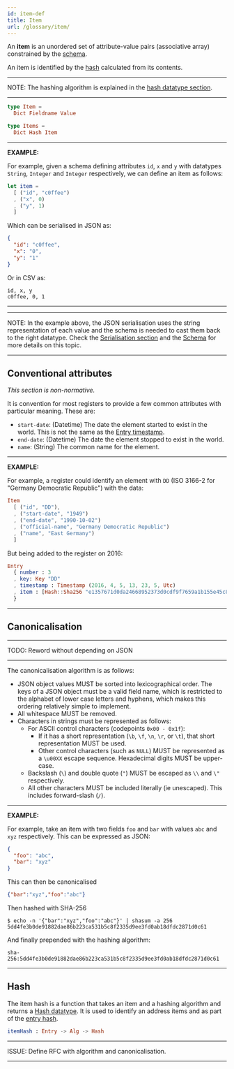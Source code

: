 ```yaml
---
id: item-def
title: Item
url: /glossary/item/
---
```


An **item** is an unordered set of attribute-value pairs (associative array)
constrained by the [schema](/glossary/schema/).

An item is identified by the [hash](/datatypes/hash/) calculated from its
contents.

***
NOTE: The hashing algorithm is explained in the [hash datatype
section](/datatypes/hash/).
***

```elm
type Item =
  Dict Fieldname Value

type Items =
  Dict Hash Item
```

***
**EXAMPLE:**

For example, given a schema defining attributes `id`, `x` and `y` with
datatypes `String`, `Integer` and `Integer` respectively, we can define an
item as follows:

```elm
let item =
  [ ("id", "c0ffee")
  , ("x", 0)
  , ("y", 1)
  ]
```

Which can be serialised in JSON as:

```json
{
  "id": "c0ffee",
  "x": "0",
  "y": "1"
}
```

Or in CSV as:

```csv
id, x, y
c0ffee, 0, 1
```

***

***
NOTE: In the example above, the JSON serialisation uses the string
representation of each value and the schema is needed to cast them back to the
right datatype. Check the [Serialisation section](/rest-api#serialisation) and
the [Schema](/glossary/schema/) for more details on this topic.
***

## Conventional attributes

_This section is non-normative._

It is convention for most registers to provide a few common attributes with
particular meaning. These are:

* `start-date`: (Datetime) The date the element started to exist in the world.
  This is not the same as the [Entry timestamp](/glossary/entry#timestamp).
* `end-date`: (Datetime) The date the element stopped to exist in the world.
* `name`: (String) The common name for the element.

***
**EXAMPLE:**

For example, a register could identify an element with `DD` (ISO 3166-2 for
"Germany Democratic Republic") with the data:

```elm
Item
  [ ("id", "DD"),
  , ("start-date", "1949")
  , ("end-date", "1990-10-02")
  , ("official-name", "Germany Democratic Republic")
  , ("name", "East Germany")
  ]
```

But being added to the register on 2016:

```elm
Entry
  { number : 3
  , key: Key "DD"
  , timestamp : Timestamp (2016, 4, 5, 13, 23, 5, Utc)
  , item : [Hash::Sha256 "e1357671d0da24668952373d0cdf9f7659a1b155e45c8fb3c2f24331e46edc26"]
  }
```
***

## Canonicalisation

***
TODO: Reword without depending on JSON
***

The canonicalisation algorithm is as follows:

* JSON object values MUST be sorted into lexicographical order. The keys of a
  JSON object must be a valid field name, which is restricted to the alphabet
  of lower case letters and hyphens, which makes this ordering relatively
  simple to implement.
* All whitespace MUST be removed.
* Characters in strings must be represented as follows:
  * For ASCII control characters (codepoints `0x00 - 0x1f`):
    * If it has a short representation (`\b`, `\f`, `\n`, `\r`, or `\t`), that
      short representation MUST be used.
    * Other control characters (such as `NULL`) MUST be represented as a
      `\u00XX` escape sequence. Hexadecimal digits MUST be upper-case.
  * Backslash (`\`) and double quote (`"`) MUST be escaped as `\\` and `\"`
    respectively.
  * All other characters MUST be included literally (ie unescaped). This
    includes forward-slash (`/`).


***
**EXAMPLE:**

For example, take an item with two fields `foo` and `bar` with values `abc`
and `xyz` respectively. This can be expressed as JSON:

```json
{
  "foo": "abc",
  "bar": "xyz"
}
```

This can then be canonicalised

```json
{"bar":"xyz","foo":"abc"}
```

Then hashed with SHA-256

```shell
$ echo -n '{"bar":"xyz","foo":"abc"}' | shasum -a 256
5dd4fe3b0de91882dae86b223ca531b5c8f2335d9ee3fd0ab18dfdc2871d0c61
```

And finally prepended with the hashing algorithm:

```
sha-256:5dd4fe3b0de91882dae86b223ca531b5c8f2335d9ee3fd0ab18dfdc2871d0c61
```
***


## Hash

The item hash is a function that takes an item and a hashing algorithm and
returns a [Hash datatype](/datatypes/hash/). It is used to identify an address
items and as part of the [entry hash](/glossary/entry#hash).

```elm
itemHash : Entry -> Alg -> Hash
```

***
ISSUE: Define RFC with algorithm and canonicalisation.
***
